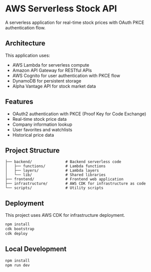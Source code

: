 # AWS Serverless Stock API

A serverless application for real-time stock prices with OAuth PKCE authentication flow.

## Architecture

This application uses:

- AWS Lambda for serverless compute
- Amazon API Gateway for RESTful APIs
- AWS Cognito for user authentication with PKCE flow
- DynamoDB for persistent storage
- Alpha Vantage API for stock market data

## Features

- OAuth2 authentication with PKCE (Proof Key for Code Exchange)
- Real-time stock price data
- Company information lookup
- User favorites and watchlists
- Historical price data

## Project Structure

```
├── backend/               # Backend serverless code
│   ├── functions/         # Lambda functions
│   ├── layers/            # Lambda layers
│   └── lib/               # Shared libraries
├── frontend/              # Frontend web application
├── infrastructure/        # AWS CDK for infrastructure as code
└── scripts/               # Utility scripts
```

## Deployment

This project uses AWS CDK for infrastructure deployment.

```bash
npm install
cdk bootstrap
cdk deploy
```

## Local Development

```bash
npm install
npm run dev
```